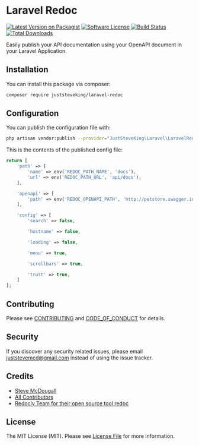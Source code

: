 # Laravel Redoc

[![Latest Version on Packagist][ico-version]][link-packagist]
[![Software License][ico-license]](LICENSE.md)
[![Build Status][ico-github-action]][link-github-action]
[![Total Downloads][ico-downloads]][link-downloads]

Easily publish your API documentation using your OpenAPI document in your Laravel Application.

## Installation

You can install this package via composer:

```bash
composer require juststeveking/laravel-redoc
```


## Configuration

You can publish the configuration file with:

```bash
php artisan vendor:publish --provider="JustSteveKing\Laravel\LaravelRedoc\RedocServiceProvider" --tag="config"
```

This is the contents of the published config file:

```php
return [
    'path' => [
        'name' => env('REDOC_PATH_NAME', 'docs'),
        'url' => env('REDOC_PATH_URL', 'api/docs'),
    ],

    'openapi' => [
        'path' => env('REDOC_OPENAPI_PATH', 'http://petstore.swagger.io/v2/swagger.json')
    ],

    'config' => [
        'search' => false,

        'hostname' => false,

        'loading' => false,

        'menu' => true,

        'scrollbars' => true,

        'trust' => true,
    ]
];
```


## Contributing

Please see [CONTRIBUTING](CONTRIBUTING.md) and [CODE_OF_CONDUCT](CODE_OF_CONDUCT.md) for details.


## Security

If you discover any security related issues, please email juststevemcd@gmail.com instead of using the issue tracker.


## Credits

- [Steve McDougall][link-author]
- [All Contributors][link-contributors]
- [Redocly Team for their open source tool redoc](https://github.com/Redocly/redoc)


## License

The MIT License (MIT). Please see [License File](LICENSE.md) for more information.

[ico-version]: https://img.shields.io/packagist/v/juststeveking/laravel-redoc.svg?style=flat-square
[ico-license]: https://img.shields.io/badge/license-MIT-brightgreen.svg?style=flat-square
[ico-github-action]: https://github.com/JustSteveKing/laravel-redoc/workflows/tests/badge.svg?branch=main
[ico-downloads]: https://img.shields.io/packagist/dt/juststeveking/laravel-redoc.svg?style=flat-square

[link-packagist]: https://packagist.org/packages/juststeveking/laravel-redoc
[link-github-action]: https://github.com/JustSteveKing/laravel-redoc/actions
[link-downloads]: https://packagist.org/packages/juststeveking/laravel-redoc
[link-author]: https://github.com/JustSteveKing
[link-contributors]: ../../contributors